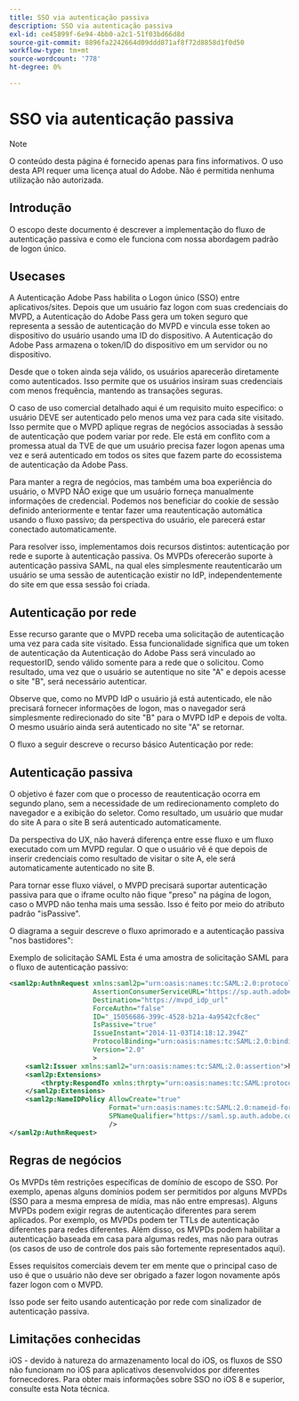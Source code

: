 ```yaml
---
title: SSO via autenticação passiva
description: SSO via autenticação passiva
exl-id: ce45899f-6e94-4bb0-a2c1-51f03bd66d8d
source-git-commit: 8896fa2242664d09ddd871af8f72d8858d1f0d50
workflow-type: tm+mt
source-wordcount: '778'
ht-degree: 0%

---
```


# SSO via autenticação passiva

>[!NOTE]
>
>O conteúdo desta página é fornecido apenas para fins informativos. O uso desta API requer uma licença atual do Adobe. Não é permitida nenhuma utilização não autorizada.


## Introdução

O escopo deste documento é descrever a implementação do fluxo de autenticação passiva e como ele funciona com nossa abordagem padrão de logon único.

## Usecases

A Autenticação Adobe Pass habilita o Logon único (SSO) entre aplicativos/sites. Depois que um usuário faz logon com suas credenciais do MVPD, a Autenticação do Adobe Pass gera um token seguro que representa a sessão de autenticação do MVPD e vincula esse token ao dispositivo do usuário usando uma ID do dispositivo. A Autenticação do Adobe Pass armazena o token/ID do dispositivo em um servidor ou no dispositivo.

Desde que o token ainda seja válido, os usuários aparecerão diretamente como autenticados. Isso permite que os usuários insiram suas credenciais com menos frequência, mantendo as transações seguras.



O caso de uso comercial detalhado aqui é um requisito muito específico: o usuário DEVE ser autenticado pelo menos uma vez para cada site visitado. Isso permite que o MVPD aplique regras de negócios associadas à sessão de autenticação que podem variar por rede. Ele está em conflito com a promessa atual da TVE de que um usuário precisa fazer logon apenas uma vez e será autenticado em todos os sites que fazem parte do ecossistema de autenticação da Adobe Pass.



Para manter a regra de negócios, mas também uma boa experiência do usuário, o MVPD NÃO exige que um usuário forneça manualmente informações de credencial. Podemos nos beneficiar do cookie de sessão definido anteriormente e tentar fazer uma reautenticação automática usando o fluxo passivo; da perspectiva do usuário, ele parecerá estar conectado automaticamente.



Para resolver isso, implementamos dois recursos distintos: autenticação por rede e suporte à autenticação passiva. Os MVPDs oferecerão suporte à autenticação passiva SAML, na qual eles simplesmente reautenticarão um usuário se uma sessão de autenticação existir no IdP, independentemente do site em que essa sessão foi criada.



## Autenticação por rede

Esse recurso garante que o MVPD receba uma solicitação de autenticação uma vez para cada site visitado. Essa funcionalidade significa que um token de autenticação da Autenticação do Adobe Pass será vinculado ao requestorID, sendo válido somente para a rede que o solicitou. Como resultado, uma vez que o usuário se autentique no site &quot;A&quot; e depois acesse o site &quot;B&quot;, será necessário autenticar.



Observe que, como no MVPD IdP o usuário já está autenticado, ele não precisará fornecer informações de logon, mas o navegador será simplesmente redirecionado do site &quot;B&quot; para o MVPD IdP e depois de volta. O mesmo usuário ainda será autenticado no site &quot;A&quot; se retornar.



O fluxo a seguir descreve o recurso básico Autenticação por rede:





## Autenticação passiva

O objetivo é fazer com que o processo de reautenticação ocorra em segundo plano, sem a necessidade de um redirecionamento completo do navegador e a exibição do seletor. Como resultado, um usuário que mudar do site A para o site B será autenticado automaticamente.



Da perspectiva do UX, não haverá diferença entre esse fluxo e um fluxo executado com um MVPD regular. O que o usuário vê é que depois de inserir credenciais como resultado de visitar o site A, ele será automaticamente autenticado no site B.



Para tornar esse fluxo viável, o MVPD precisará suportar autenticação passiva para que o iframe oculto não fique &quot;preso&quot; na página de logon, caso o MVPD não tenha mais uma sessão. Isso é feito por meio do atributo padrão &quot;isPassive&quot;.



O diagrama a seguir descreve o fluxo aprimorado e a autenticação passiva &quot;nos bastidores&quot;:





Exemplo de solicitação SAML
Esta é uma amostra de solicitação SAML para o fluxo de autenticação passivo:


```xml
<saml2p:AuthnRequest xmlns:saml2p="urn:oasis:names:tc:SAML:2.0:protocol"
                     AssertionConsumerServiceURL="https://sp.auth.adobe.com/sp/saml/SAMLAssertionConsumer"
                     Destination="https://mvpd_idp_url"
                     ForceAuthn="false"
                     ID="_15056686-399c-4528-b21a-4a9542cfc8ec"
                     IsPassive="true"
                     IssueInstant="2014-11-03T14:18:12.394Z"
                     ProtocolBinding="urn:oasis:names:tc:SAML:2.0:bindings:HTTP-POST"
                     Version="2.0"
                     >
    <saml2:Issuer xmlns:saml2="urn:oasis:names:tc:SAML:2.0:assertion">https://saml.sp.auth.adobe.com </saml2:Issuer>
    <saml2p:Extensions>
        <thrpty:RespondTo xmlns:thrpty="urn:oasis:names:tc:SAML:protocol:ext:third-party">https://saml.sp.auth.adobe.com</thrpty:RespondTo>
    </saml2p:Extensions>
    <saml2p:NameIDPolicy AllowCreate="true"
                         Format="urn:oasis:names:tc:SAML:2.0:nameid-format:transient"
                         SPNameQualifier="https://saml.sp.auth.adobe.com"
                         />
</saml2p:AuthnRequest>
```

## Regras de negócios

Os MVPDs têm restrições específicas de domínio de escopo de SSO. Por exemplo, apenas alguns domínios podem ser permitidos por alguns MVPDs (SSO para a mesma empresa de mídia, mas não entre empresas).
Alguns MVPDs podem exigir regras de autenticação diferentes para serem aplicados. Por exemplo, os MVPDs podem ter TTLs de autenticação diferentes para redes diferentes. Além disso, os MVPDs podem habilitar a autenticação baseada em casa para algumas redes, mas não para outras (os casos de uso de controle dos pais são fortemente representados aqui).


Esses requisitos comerciais devem ter em mente que o principal caso de uso é que o usuário não deve ser obrigado a fazer logon novamente após fazer logon com o MVPD.

Isso pode ser feito usando autenticação por rede com sinalizador de autenticação passiva.



## Limitações conhecidas

iOS - devido à natureza do armazenamento local do iOS, os fluxos de SSO não funcionam no iOS para aplicativos desenvolvidos por diferentes fornecedores. Para obter mais informações sobre SSO no iOS 8 e superior, consulte esta Nota técnica.


<!--
>[!RELATEDINFORMATION]
>* Single Sign-On on iOS
>* SSO on iOS when using the Adobe Pass Authentication Access Enabler
-->
